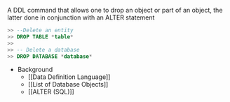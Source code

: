 A DDL command that allows one to drop an object or part of an object, the latter done in conjunction with an ALTER statement
```SQL
>> --Delete an entity
>> DROP TABLE *table*
>> 
>> -- Delete a database
>> DROP DATABASE *database*
```

- Background
	- [[Data Definition Language]]
	- [[List of Database Objects]]
	- [[ALTER (SQL)]]